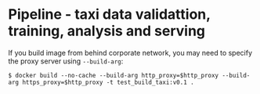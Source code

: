 # Pipeline - taxi data validattion, training, analysis and serving

If you build image from behind corporate network, you may need to specify the proxy server using ```--build-arg```:

```
$ docker build --no-cache --build-arg http_proxy=$http_proxy --build-arg https_proxy=$http_proxy -t test_build_taxi:v0.1 .
```

